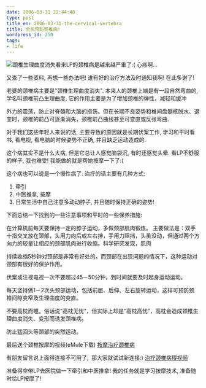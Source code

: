 ```yaml
---
date: 2006-03-31 22:44:48
type: post
title_en: 2006-03-31-the-cervical-vertebra
title: 全民预防颈椎病!
wordpress_id: 250
tags:
- life
---
```


![颈椎生理曲度消失](http://static.flickr.com/24/102973467_081156d94d_t.jpg)看来LP的颈椎病是越来越严重了:( 心疼啊...

又查了一些资料, 再想一些办法吧! 谁有好的治疗方法及时通知我啊! 在此多谢了!

老婆的颈椎病主要是"颈椎生理曲度消失". 本来人的颈椎上端是有一段自然弯曲的, 学名叫颈椎前凸生理曲度, 它的作用主要是为了增加颈椎的弹性，减轻和缓冲

外力的震荡，防止对脊髓和大脑的损伤。但在长期不良姿势和椎间盘髓核脱水、退变时，颈椎的前凸可逐渐消失，颈椎前凸曲线甚至可变直或反张弯曲.

对于我们这些年轻人来说的话, 主要导致的原因就是长期伏案工作, 学习和平时看书, 看电视, 看电脑的时候姿势不正确, 并且缺乏运动造成的.

这个病其实不是什么大病, 但是它总让人感觉脑袋沉, 有时还感觉头晕. 看LP不舒服的样子, 我也难受! 我能做的就是帮她按摩一下了:(

这个病也可以说是一个慢性病了. 治疗的话主要有几种方式:

1. 牵引
2. 中医推拿, 按摩
3. 日常生活中自己注意多动动脖子, 并且随时保持正确的姿势!

下面总结一下找到的一些注意事项和平时的一些保养措施:

在计算机前每天要保持一定的脖子运动，多做颈部肌肉锻炼。
主要做法是：双手十指交叉放在颈部，头用力向后或左右抻，手用力阻挡，头虽没动，但通过两个方向力的较量让相应的颈部肌肉进行收缩。科学研究发现，肌肉

持续收缩5秒钟对颈部是非常有好处的。而颈部在出现问题的情况下，这种运动对颈部有很好的保护作用。

伏案或注视电视一次不要超过45－50分钟，到时间就要及时起身运动运动。

每天坚持做1－2次头颈部运动，包括前屈、后伸、左右旋转运动，这样可预防颈椎间隙变窄及生理曲度的变直。

不要高枕而睡。俗话说“高枕无忧”，但实际上却是“高枕高忧”，高枕会造成颈椎生理曲度消失、变形而诱发颈椎病。

防止猛回头等颈部的突然运动。

最后送个颈椎按摩的视频(eMule下载)
[按摩治疗颈椎病](http://nickcheng.com/ed%202k://%7Cfile%7C%E6%8C%89%E6%91%A9%E6%B2%BB%E7%96%97%E9%A2%88%E6%A4%8E%E7%97%85.rm%7C152423523%7CEAD699840EF3656019EDF8B0EDF1C3CE%7Ch=7DBTCRWZYBZOIPFG7MNS4CYRGSMSLRQG%7C/)

有朋友留言说上面得连接不可用了,  那大家就试试新连接:)
[治疗颈椎病得视频](ed2k://|file|%E6%8C%89%E6%91%A9%E6%B2%BB%E7%96%97%E9%A2%88%E6%A4%8E%E7%97%85.rm|152423523|EAD699840EF3656019EDF8B0EDF1C3CE|h=7DBTCRWZYBZOIPFG7MNS4CYRGSMSLRQG|/)

准备得空带LP去医院做一下牵引和中医推拿! 我的任务就是学习按摩技术, 准备随时给LP按摩了!

